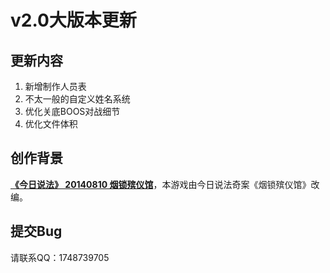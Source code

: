 # v2.0大版本更新

## 更新内容

1. 新增制作人员表
2. 不太一般的自定义姓名系统
3. 优化关底BOOS对战细节
4. 优化文件体积

## 创作背景

**[《今日说法》 20140810 烟锁殡仪馆](https://w.yangshipin.cn/video?type=0&vid=s000000l6a6)**，本游戏由今日说法奇案《烟锁殡仪馆》改编。

## 提交Bug

请联系QQ：1748739705